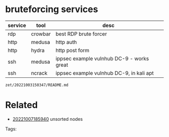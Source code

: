 # bruteforcing services
|service|tool|desc|
|---|---|---|
|rdp|crowbar|best RDP brute forcer|
|http|medusa|http auth|
|http|hydra|http post form|
|ssh|medusa|ippsec example vulnhub DC-9 - works great|
|ssh|ncrack|ippsec example vulnhub DC-9, in kali apt|


` zet/20221003150347/README.md `

# Related

- [20221007185940](/zet/20221007185940/README.md) unsorted nodes

Tags:

    

